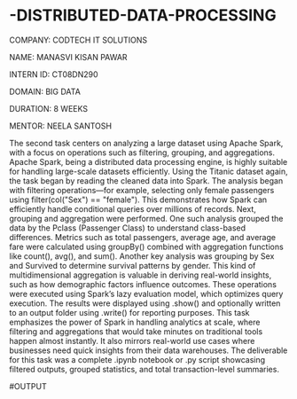 # -DISTRIBUTED-DATA-PROCESSING

COMPANY: CODTECH IT SOLUTIONS

NAME: MANASVI KISAN PAWAR

INTERN ID: CT08DN290

DOMAIN: BIG DATA

DURATION: 8 WEEKS

MENTOR: NEELA SANTOSH

The second task centers on analyzing a large dataset using Apache Spark, with a focus on operations such as filtering, grouping, and aggregations. Apache Spark, being a distributed data
processing engine, is highly suitable for handling large-scale datasets efficiently.
Using the Titanic dataset again, the task began by reading the cleaned data into Spark. The analysis began with filtering operations—for example, selecting only female passengers using
filter(col("Sex") == "female"). This demonstrates how Spark can efficiently handle conditional queries over millions of records.
Next, grouping and aggregation were performed. One such analysis grouped the data by the Pclass (Passenger Class) to understand class-based differences. Metrics such as total passengers,
average age, and average fare were calculated using groupBy() combined with aggregation functions like count(), avg(), and sum().
Another key analysis was grouping by Sex and Survived to determine survival patterns by gender. This kind of multidimensional aggregation is valuable in deriving real-world insights, such as
how demographic factors influence outcomes.
These operations were executed using Spark’s lazy evaluation model, which optimizes query execution. The results were displayed using .show() and optionally written to an output folder using
.write() for reporting purposes.
This task emphasizes the power of Spark in handling analytics at scale, where filtering and aggregations that would take minutes on traditional tools happen almost instantly. It also mirrors
real-world use cases where businesses need quick insights from their data warehouses. The deliverable for this task was a complete .ipynb notebook or .py script showcasing filtered outputs,
grouped statistics, and total transaction-level summaries.

#OUTPUT
